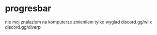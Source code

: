 # progresbar

nie moj znalazlem na komputerze zmienilem tylko wyglad 
discord.gg/wilx
discord.gg/diverp
